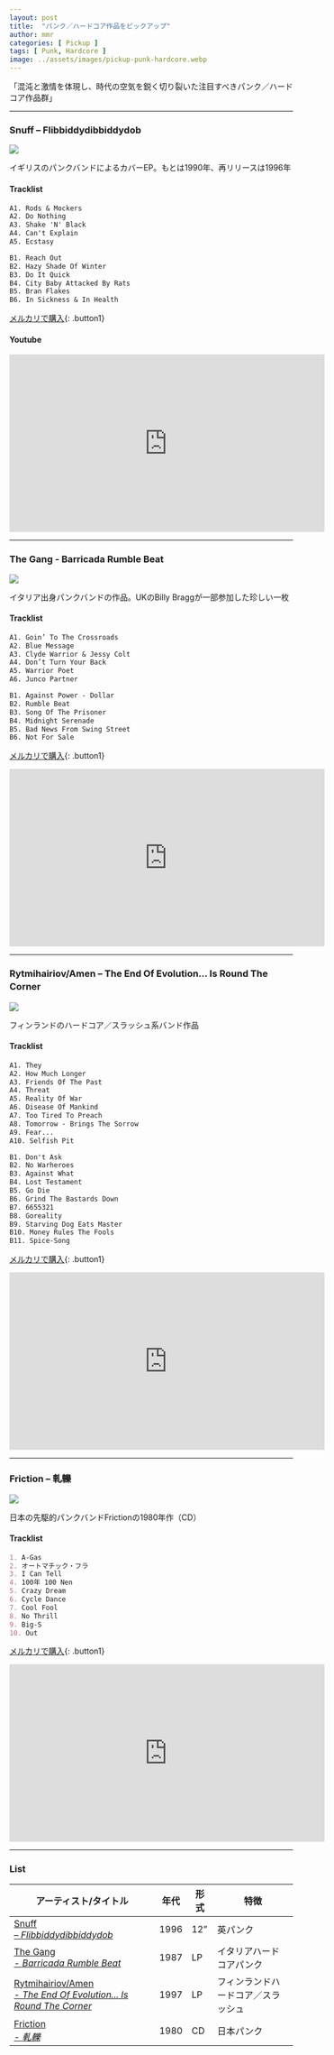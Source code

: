 ```yaml
---
layout: post
title:  "パンク／ハードコア作品をピックアップ"
author: mmr
categories: [ Pickup ]
tags: [ Punk, Hardcore ]
image: ../assets/images/pickup-punk-hardcore.webp
---
```


「混沌と激情を体現し、時代の空気を鋭く切り裂いた注目すべきパンク／ハードコア作品群」

<hr>

### Snuff – Flibbiddydibbiddydob
<a href="https://jp.mercari.com/item/m21120251672?afid=6142608987"><img src="../assets/images/Snuff%20%E2%80%93%20Flibbiddydibbiddydob.webp"></a>

イギリスのパンクバンドによるカバーEP。もとは1990年、再リリースは1996年

#### Tracklist
```md
A1. Rods & Mockers
A2. Do Nothing
A3. Shake 'N' Black
A4. Can't Explain
A5. Ecstasy

B1. Reach Out
B2. Hazy Shade Of Winter
B3. Do It Quick
B4. City Baby Attacked By Rats
B5. Bran Flakes
B6. In Sickness & In Health
```


[メルカリで購入](https://jp.mercari.com/item/m21120251672?afid=6142608987){: .button1}


#### Youtube
<iframe width="560" height="315" src="https://www.youtube.com/embed/Mx_z6vLGOrg?si=mzzX-VZTSz4bUWEk" title="YouTube video player" frameborder="0" allow="accelerometer; autoplay; clipboard-write; encrypted-media; gyroscope; picture-in-picture; web-share" referrerpolicy="strict-origin-when-cross-origin" allowfullscreen></iframe>

<hr>

### The Gang - Barricada Rumble Beat
<a href="https://jp.mercari.com/item/m64968588416?afid=6142608987"><img src="../assets/images/The%20Gang%20%E2%80%93%20Barricada%20Rumble%20Beat.webp"></a>


イタリア出身パンクバンドの作品。UKのBilly Braggが一部参加した珍しい一枚

#### Tracklist
```md
A1. Goin’ To The Crossroads
A2. Blue Message
A3. Clyde Warrior & Jessy Colt
A4. Don’t Turn Your Back
A5. Warrior Poet
A6. Junco Partner

B1. Against Power - Dollar
B2. Rumble Beat
B3. Song Of The Prisoner
B4. Midnight Serenade
B5. Bad News From Swing Street
B6. Not For Sale
```

[メルカリで購入](https://jp.mercari.com/item/m64968588416?afid=6142608987){: .button1}

<iframe width="560" height="315" src="https://www.youtube.com/embed/uIEjRm21s9c?si=CZzwJ3KN13rGYC09" title="YouTube video player" frameborder="0" allow="accelerometer; autoplay; clipboard-write; encrypted-media; gyroscope; picture-in-picture; web-share" referrerpolicy="strict-origin-when-cross-origin" allowfullscreen></iframe>

<hr>

### Rytmihairiov/Amen – The End Of Evolution... Is Round The Corner　
<a href="https://jp.mercari.com/item/m23657412972?afid=6142608987"><img src="../assets/images/RytmihairiovAmen%20%E2%80%93%20The%20End%20Of%20Evolution...%20...Is%20Round%20The%20Corner.webp"></a>

フィンランドのハードコア／スラッシュ系バンド作品

#### Tracklist
```md
A1. They
A2. How Much Longer
A3. Friends Of The Past
A4. Threat
A5. Reality Of War
A6. Disease Of Mankind
A7. Too Tired To Preach
A8. Tomorrow - Brings The Sorrow
A9. Fear...
A10. Selfish Pit

B1. Don't Ask
B2. No Warheroes
B3. Against What
B4. Lost Testament
B5. Go Die
B6. Grind The Bastards Down
B7. 6655321
B8. Goreality
B9. Starving Dog Eats Master
B10. Money Rules The Fools
B11. Spice-Song

```

[メルカリで購入](https://jp.mercari.com/item/m23657412972?afid=6142608987){: .button1}

<iframe width="560" height="315" src="https://www.youtube.com/embed/QPqPvrnNB1c?si=BhCSsU2LP2Tnrs6U" title="YouTube video player" frameborder="0" allow="accelerometer; autoplay; clipboard-write; encrypted-media; gyroscope; picture-in-picture; web-share" referrerpolicy="strict-origin-when-cross-origin" allowfullscreen></iframe>

<hr>

### Friction – 軋轢
<a href="https://jp.mercari.com/item/m28248906619?afid=6142608987"><img src="../assets/images/Friction%20%E2%80%93%20%E8%BB%8B%E8%BD%A2.webp"></a>

日本の先駆的パンクバンドFrictionの1980年作（CD）

#### Tracklist
```md
1. A-Gas
2. オートマチック・フラ 
3. I Can Tell
4. 100年 100 Nen
5. Crazy Dream
6. Cycle Dance
7. Cool Fool
8. No Thrill
9. Big-S
10. Out
```

[メルカリで購入](https://jp.mercari.com/item/m28248906619?afid=6142608987){: .button1}

<iframe width="560" height="315" src="https://www.youtube.com/embed/CCiVZYQpJr0?si=axUznw0EJG8JEibJ" title="YouTube video player" frameborder="0" allow="accelerometer; autoplay; clipboard-write; encrypted-media; gyroscope; picture-in-picture; web-share" referrerpolicy="strict-origin-when-cross-origin" allowfullscreen></iframe>

<hr>


### List

<div class="table-border">
<table>
  <thead>
    <tr>
      <th>アーティスト/タイトル</th>
      <th>年代</th>
      <th>形式</th>
      <th>特徴</th>
    </tr>
  </thead>
  <tbody>
    <tr>
      <td><a href="https://jp.mercari.com/item/m73468913640?afid=6142608987">Snuff  <br />– <em>Flibbiddydibbiddydob</em></a></td>
      <td>1996</td>
      <td>12”</td>
      <td>英パンク</td>
    </tr>
    <tr>
      <td><a href="https://jp.mercari.com/item/m64968588416?afid=6142608987">The Gang <br />- <em>Barricada Rumble Beat</em></a></td>
      <td>1987</td>
      <td>LP</td>
      <td>イタリアハードコアパンク</td>
    </tr>
    <tr>
      <td><a href="https://jp.mercari.com/item/m28248906619?afid=6142608987">Rytmihairiov/Amen <br />- <em>The End Of Evolution... Is Round The Corner</em></a></td>
      <td>1997</td>
      <td>LP</td>
      <td>フィンランドハードコア／スラッシュ</td>
    </tr>
    <tr>
      <td><a href="https://jp.mercari.com/item/m28248906619?afid=6142608987">Friction <br />- <em>軋轢</em></a></td>
      <td>1980</td>
      <td>CD</td>
      <td>日本パンク</td>
    </tr>
  </tbody>
</table>
</div>